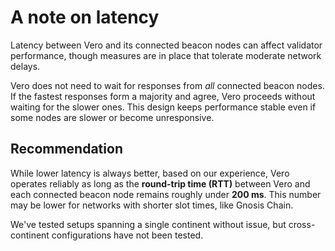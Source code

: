 # A note on latency

Latency between Vero and its connected beacon nodes can affect validator
performance, though measures are in place that tolerate moderate network
delays.

Vero does not need to wait for responses from *all* connected beacon nodes.
If the fastest responses form a majority and agree, Vero proceeds without
waiting for the slower ones. This design keeps performance stable even
if some nodes are slower or become unresponsive.

## Recommendation

While lower latency is always better, based on our experience, Vero operates
reliably as long as the **round-trip time (RTT)** between Vero and each
connected beacon node remains roughly under **200 ms**. This number may
be lower for networks with shorter slot times, like Gnosis Chain.

We've tested setups spanning a single continent without issue, but
cross-continent configurations have not been tested.
